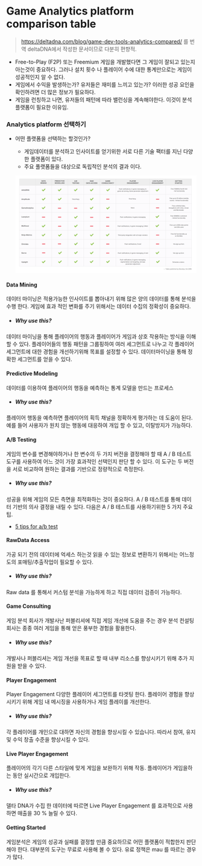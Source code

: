 # Game Analytics platform comparison table
> https://deltadna.com/blog/game-dev-tools-analytics-compared/ 를 번역 
> deltaDNA에서 작성한 문서이므로 다분히 편향적.

- Free-to-Play (F2P) 또는 Freemium 게임을 개발했다면 그 게임이 잘되고 있는지 아는것이 중요하다. 그러나 설치 횟수 나 플레이어 수에 대한 통계만으로는 게임이 성공적인지 알 수 없다. 
- 게임에서 수익을 발생하는가? 유저들은 재미를 느끼고 있는가? 이러한 성공 요인을 확인하려면 더 많은 정보가 필요하다. 
- 게임을 런칭하고 나면, 유저들의 패턴에 따라 밸런싱을 계속해야한다. 이것이 분석플랫폼이 필요한 이유임.

### Analytics platform 선택하기

- 어떤 플랫폼을 선택하는 할것인가?
	- 게임데이터를 분석하고 인사이트를 얻기위한 서로 다른 기술 팩터를 지닌 다양한 플랫폼이 있다.
	- 주요 풀랫폼들을 대상으로 독립적인 분석의 결과 이다. 

    ![비교표](./img/anayitic_platform.png)

#### Data Mining 
데이터 마이닝은 적용가능한 인사이트를 뽑아내기 위해 많은 양의 데이터를 통해 분석을 수행 한다. 게임에 효과 적인 변화를 주기 위해서는 데이터 수집의 정확성이 중요하다.

- ##### Why use this? 
데이터 마이닝을 통해 플레이어의 행동과 플레이어가 게임과 상호 작용하는 방식을 이해할 수 있다. 
플레이어들의 행동 패턴을 그룹핑하여 여러 세그먼트로 나누고 각 플레이어 세그먼트에 대한 경험을 개선하기위해 목표를 설정할 수 있다. 데이터마이닝을 통해 정확한 세그먼트를 얻을 수 있다.

#### Predictive Modeling
데이터를 이용하여 플레이어의 행동을 예측하는 통계 모델을 만드는 프로세스

- ##### Why use this? 
플레이어 행동을 예측하면 플레이어의 획득 채널을 정확하게 평가하는 데 도움이 된다. 예를 들어 사용자가 원치 않는 행동에 대응하여 개입 할 수 있고, 이탈방지가 가능하다.

#### A/B Testing
게임의 변수를 변경해야하거나 한 변수의 두 가지 버전을 결정해야 할 때 A / B 테스트 도구를 사용하여 어느 것이 가장 효과적인 선택인지 판단 할 수 있다. 이 도구는 두 버전을 서로 비교하여 원하는 결과를 기반으로 정량적으로 측정한다.

- ##### Why use this? 
성공을 위해 게임의 모든 측면을 최적화하는 것이 중요하다. A / B 테스트를 통해 데이터 기반의 의사 결정을 내릴 수 있다. 다음은 A / B 테스트를 사용하기위한 5 가지 주요 팁.
-	[5 tips for a/b test](https://deltadna.com/blog/top-tips-ab-testing/)

#### RawData Access
가공 되기 전의 데이터에 억세스 하는것 읽을 수 있는 정보로 변환하기 위해서는 어느정도의 포매팅/추출작업이 필요할 수 있다.

- ##### Why use this? 
Raw data 를 통해서 커스텀 분석을 가능하게 하고 직접 데이터 검증이 가능하다. 

#### Game Consulting
게임 분석 회사가 개발사난 퍼블리셔에 직접 게임 개선에 도움을 주는 경우 분석 컨설팅 회사는 종종 여러 게임을 통해 얻은 풍부한 경험을 활용한다.

- ##### Why use this? 
개발사나 퍼블리셔는 게임 개선을 목표로 할 때 내부 리소스를 향상시키기 위해 추가 지원을 받을 수 있다.

#### Player Engagement 
Player Engagement 다양한 플레이어 세그먼트를 타겟팅 한다. 플레이어 경험을 향상시키기 위해 게임 내 메시징을 사용하거나 게임 플레이를 개선한다.

- ##### Why use this? 
각 플레이어를 개인으로 대하면 자신의 경험을 향상시킬 수 있습니다. 따라서 참여, 유지 및 수익 창출 수준을 향상시킬 수 있다.

#### Live Player Engagement 
플레이어의 각기 다른 스타일에 맞게 게임을 보완하기 위해 작동.  플레이어가 게임을하는 동안 실시간으로 개입한다. 

- ##### Why use this? 
델타 DNA가 수집 한 데이터에 따르면 Live Player Engagement 를 효과적으로 사용하면 매출을 30 % 늘릴 수 있다. 

#### Getting Started
게임분석은 게임의 성공과 실패를 결정할 만큼 중요하므로 어떤 플랫폼이 적합한지 판단해야 한다. 대부분의 도구는 무료로 사용해 볼 수 있다. 유료 정책은 mau 를 따르는 경우가 많다.




